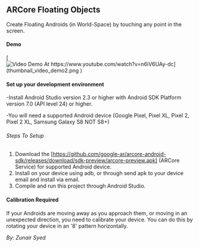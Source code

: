 ## ARCore Floating Objects
Create Floating Androids (in World-Space) by touching any point in the screen. 

#### Demo

[![Video Demo At https://www.youtube.com/watch?v=n6iV6UAy-dc](thumbnail_video_demo2.png
)](https://www.youtube.com/watch?v=n6iV6UAy-dc "Video Demo At https://www.youtube.com/watch?v=n6iV6UAy-dc")

 

#### Set up your development environment

-Install Android Studio version 2.3 or higher with Android SDK Platform version 7.0 (API level 24) or higher.

-You will need a supported Android device (Google Pixel, Pixel XL, Pixel 2, Pixel 2 XL, Samsung Galaxy S8 NOT S8+)

###### Steps To Setup
1) Download the [https://github.com/google-ar/arcore-android-sdk/releases/download/sdk-preview/arcore-preview.apk] (ARCore Service) for supported Android device.
2) Install on your device using adb, or through send apk to your device email and install via email. 
3) Compile and run this project through Android Studio. 

#### Calibration Required
If your Androids are moving away as you approach them, or moving in an unexpected direction, you need to calibrate your device. You can do this by rotating your device in an '8' pattern horizontally. 



*By: Zunair Syed*

